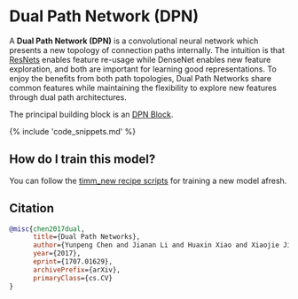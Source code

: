 # Dual Path Network (DPN)

A **Dual Path Network (DPN)** is a convolutional neural network which presents a new topology of connection paths internally. The intuition is that [ResNets](https://paperswithcode.com/method/resnet) enables feature re-usage while DenseNet enables new feature exploration, and both are important for learning good representations. To enjoy the benefits from both path topologies, Dual Path Networks share common features while maintaining the flexibility to explore new features through dual path architectures.

The principal building block is an [DPN Block](https://paperswithcode.com/method/dpn-block).

{% include 'code_snippets.md' %}

## How do I train this model?

You can follow the [timm_new recipe scripts](https://rwightman.github.io/pytorch-image-models/scripts/) for training a new model afresh.

## Citation

```BibTeX
@misc{chen2017dual,
      title={Dual Path Networks},
      author={Yunpeng Chen and Jianan Li and Huaxin Xiao and Xiaojie Jin and Shuicheng Yan and Jiashi Feng},
      year={2017},
      eprint={1707.01629},
      archivePrefix={arXiv},
      primaryClass={cs.CV}
}
```

<!--
Type: model-index
Collections:
- Name: DPN
  Paper:
    Title: Dual Path Networks
    URL: https://paperswithcode.com/paper/dual-path-networks
Models:
- Name: dpn107
  In Collection: DPN
  Metadata:
    FLOPs: 23524280296
    Parameters: 86920000
    File Size: 348612331
    Architecture:
    - Batch Normalization
    - Convolution
    - DPN Block
    - Dense Connections
    - Global Average Pooling
    - Max Pooling
    - Softmax
    Tasks:
    - Image Classification
    Training Techniques:
    - SGD with Momentum
    - Weight Decay
    Training Data:
    - ImageNet
    Training Resources: 40x K80 GPUs
    ID: dpn107
    LR: 0.316
    Layers: 107
    Crop Pct: '0.875'
    Batch Size: 1280
    Image Size: '224'
    Interpolation: bicubic
  Code: https://github.com/rwightman/pytorch-image-models/blob/d8e69206be253892b2956341fea09fdebfaae4e3/timm_new/models/dpn.py#L310
  Weights: https://github.com/rwightman/pytorch-dpn-pretrained/releases/download/v0.1/dpn107_extra-1ac7121e2.pth
  Results:
  - Task: Image Classification
    Dataset: ImageNet
    Metrics:
      Top 1 Accuracy: 80.16%
      Top 5 Accuracy: 94.91%
- Name: dpn131
  In Collection: DPN
  Metadata:
    FLOPs: 20586274792
    Parameters: 79250000
    File Size: 318016207
    Architecture:
    - Batch Normalization
    - Convolution
    - DPN Block
    - Dense Connections
    - Global Average Pooling
    - Max Pooling
    - Softmax
    Tasks:
    - Image Classification
    Training Techniques:
    - SGD with Momentum
    - Weight Decay
    Training Data:
    - ImageNet
    Training Resources: 40x K80 GPUs
    ID: dpn131
    LR: 0.316
    Layers: 131
    Crop Pct: '0.875'
    Batch Size: 960
    Image Size: '224'
    Interpolation: bicubic
  Code: https://github.com/rwightman/pytorch-image-models/blob/d8e69206be253892b2956341fea09fdebfaae4e3/timm_new/models/dpn.py#L302
  Weights: https://github.com/rwightman/pytorch-dpn-pretrained/releases/download/v0.1/dpn131-71dfe43e0.pth
  Results:
  - Task: Image Classification
    Dataset: ImageNet
    Metrics:
      Top 1 Accuracy: 79.83%
      Top 5 Accuracy: 94.71%
- Name: dpn68
  In Collection: DPN
  Metadata:
    FLOPs: 2990567880
    Parameters: 12610000
    File Size: 50761994
    Architecture:
    - Batch Normalization
    - Convolution
    - DPN Block
    - Dense Connections
    - Global Average Pooling
    - Max Pooling
    - Softmax
    Tasks:
    - Image Classification
    Training Techniques:
    - SGD with Momentum
    - Weight Decay
    Training Data:
    - ImageNet
    Training Resources: 40x K80 GPUs
    ID: dpn68
    LR: 0.316
    Layers: 68
    Crop Pct: '0.875'
    Batch Size: 1280
    Image Size: '224'
    Interpolation: bicubic
  Code: https://github.com/rwightman/pytorch-image-models/blob/d8e69206be253892b2956341fea09fdebfaae4e3/timm_new/models/dpn.py#L270
  Weights: https://github.com/rwightman/pytorch-dpn-pretrained/releases/download/v0.1/dpn68-66bebafa7.pth
  Results:
  - Task: Image Classification
    Dataset: ImageNet
    Metrics:
      Top 1 Accuracy: 76.31%
      Top 5 Accuracy: 92.97%
- Name: dpn68b
  In Collection: DPN
  Metadata:
    FLOPs: 2990567880
    Parameters: 12610000
    File Size: 50781025
    Architecture:
    - Batch Normalization
    - Convolution
    - DPN Block
    - Dense Connections
    - Global Average Pooling
    - Max Pooling
    - Softmax
    Tasks:
    - Image Classification
    Training Techniques:
    - SGD with Momentum
    - Weight Decay
    Training Data:
    - ImageNet
    Training Resources: 40x K80 GPUs
    ID: dpn68b
    LR: 0.316
    Layers: 68
    Crop Pct: '0.875'
    Batch Size: 1280
    Image Size: '224'
    Interpolation: bicubic
  Code: https://github.com/rwightman/pytorch-image-models/blob/d8e69206be253892b2956341fea09fdebfaae4e3/timm_new/models/dpn.py#L278
  Weights: https://github.com/rwightman/pytorch-image-models/releases/download/v0.1-weights/dpn68b_ra-a31ca160.pth
  Results:
  - Task: Image Classification
    Dataset: ImageNet
    Metrics:
      Top 1 Accuracy: 79.21%
      Top 5 Accuracy: 94.42%
- Name: dpn92
  In Collection: DPN
  Metadata:
    FLOPs: 8357659624
    Parameters: 37670000
    File Size: 151248422
    Architecture:
    - Batch Normalization
    - Convolution
    - DPN Block
    - Dense Connections
    - Global Average Pooling
    - Max Pooling
    - Softmax
    Tasks:
    - Image Classification
    Training Techniques:
    - SGD with Momentum
    - Weight Decay
    Training Data:
    - ImageNet
    Training Resources: 40x K80 GPUs
    ID: dpn92
    LR: 0.316
    Layers: 92
    Crop Pct: '0.875'
    Batch Size: 1280
    Image Size: '224'
    Interpolation: bicubic
  Code: https://github.com/rwightman/pytorch-image-models/blob/d8e69206be253892b2956341fea09fdebfaae4e3/timm_new/models/dpn.py#L286
  Weights: https://github.com/rwightman/pytorch-dpn-pretrained/releases/download/v0.1/dpn92_extra-b040e4a9b.pth
  Results:
  - Task: Image Classification
    Dataset: ImageNet
    Metrics:
      Top 1 Accuracy: 79.99%
      Top 5 Accuracy: 94.84%
- Name: dpn98
  In Collection: DPN
  Metadata:
    FLOPs: 15003675112
    Parameters: 61570000
    File Size: 247021307
    Architecture:
    - Batch Normalization
    - Convolution
    - DPN Block
    - Dense Connections
    - Global Average Pooling
    - Max Pooling
    - Softmax
    Tasks:
    - Image Classification
    Training Techniques:
    - SGD with Momentum
    - Weight Decay
    Training Data:
    - ImageNet
    Training Resources: 40x K80 GPUs
    ID: dpn98
    LR: 0.4
    Layers: 98
    Crop Pct: '0.875'
    Batch Size: 1280
    Image Size: '224'
    Interpolation: bicubic
  Code: https://github.com/rwightman/pytorch-image-models/blob/d8e69206be253892b2956341fea09fdebfaae4e3/timm_new/models/dpn.py#L294
  Weights: https://github.com/rwightman/pytorch-dpn-pretrained/releases/download/v0.1/dpn98-5b90dec4d.pth
  Results:
  - Task: Image Classification
    Dataset: ImageNet
    Metrics:
      Top 1 Accuracy: 79.65%
      Top 5 Accuracy: 94.61%
-->
